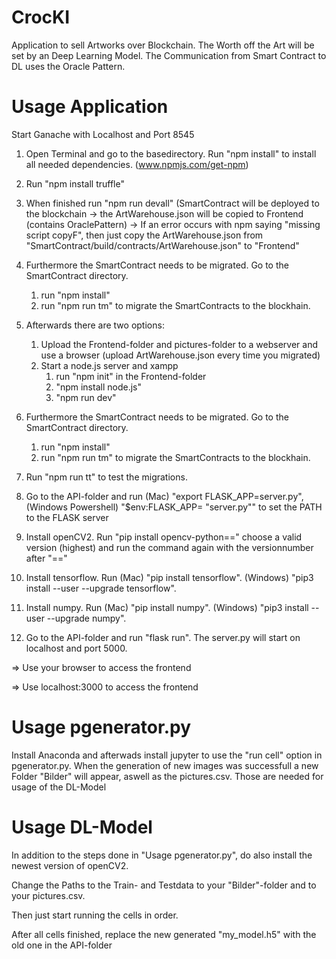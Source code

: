 # CrocKI
Application to sell Artworks over Blockchain. The Worth off the Art will be set by an Deep Learning Model. 
The Communication from Smart Contract to DL uses the Oracle Pattern. 

# Usage Application
Start Ganache with Localhost and Port 8545

1. Open Terminal and go to the basedirectory. Run "npm install" to      install all needed dependencies. (www.npmjs.com/get-npm)

2. Run "npm install truffle"

3. When finished run "npm run devall" (SmartContract will be            deployed to the blockchain -> the ArtWarehouse.json will be          copied to Frontend (contains OraclePattern)
        -> If an error occurs with npm saying "missing script copyF", then just copy the ArtWarehouse.json from 
        "SmartContract/build/contracts/ArtWarehouse.json" to "Frontend"

4.  Furthermore the SmartContract needs to be migrated. Go to the        SmartContract directory.
    1. run "npm install" 
    2. run "npm run tm" to migrate the SmartContracts to the blockhain.

5.  Afterwards there are two options:
    1. Upload the Frontend-folder and pictures-folder to a webserver and use a browser (upload ArtWarehouse.json every time you migrated)
    2. Start a node.js server and xampp
        1. run "npm init" in the Frontend-folder
        2. "npm install node.js"
        3. "npm run dev"

6.  Furthermore the SmartContract needs to be migrated. Go to the        SmartContract directory.
    1. run "npm install" 
    2. run "npm run tm" to migrate the SmartContracts to the blockhain.

7.  Run "npm run tt" to test the migrations.

8.  Go to the API-folder and run (Mac) "export FLASK_APP=server.py", 
    (Windows Powershell) "$env:FLASK_APP= "server.py"" to set the PATH to the FLASK server

9.  Install openCV2. Run "pip install opencv-python==" choose a          valid version (highest) and run the command again with the           versionnumber after "=="

10.  Install tensorflow. Run (Mac) "pip install tensorflow". 
    (Windows) "pip3 install --user --upgrade tensorflow".

11. Install numpy. Run (Mac) "pip install numpy". 
    (Windows) "pip3 install --user --upgrade numpy".

12.  Go to the API-folder and run "flask run". The server.py will         start on localhost and port 5000.

=> Use your browser to access the frontend

=> Use localhost:3000 to access the frontend

# Usage pgenerator.py
Install Anaconda and afterwads install jupyter to use the "run cell" option in pgenerator.py. When the generation of new images was successfull a new Folder "Bilder" will appear, aswell as the pictures.csv. Those are needed for usage of the DL-Model

# Usage DL-Model
In addition to the steps done in "Usage pgenerator.py", do also install the newest version of openCV2.

Change the Paths to the Train- and Testdata to your "Bilder"-folder and to your pictures.csv.

Then just start running the cells in order.

After all cells finished, replace the new generated "my_model.h5" with the old one in the API-folder